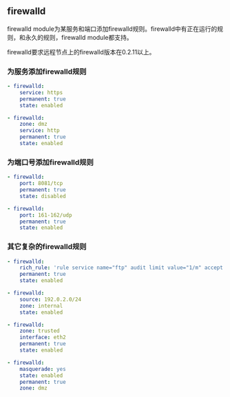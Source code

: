 ## firewalld

firewalld module为某服务和端口添加firewalld规则。firewalld中有正在运行的规则，和永久的规则，firewalld module都支持。

firewalld要求远程节点上的firewalld版本在0.2.11以上。

### 为服务添加firewalld规则
```yaml
- firewalld:
    service: https
    permanent: true
    state: enabled
```

```yaml
- firewalld:
    zone: dmz
    service: http
    permanent: true
    state: enabled
```
### 为端口号添加firewalld规则

```yaml
- firewalld:
    port: 8081/tcp
    permanent: true
    state: disabled
```

```yaml
- firewalld:
    port: 161-162/udp
    permanent: true
    state: enabled
```

### 其它复杂的firewalld规则

```yaml
- firewalld:
    rich_rule: 'rule service name="ftp" audit limit value="1/m" accept'
    permanent: true
    state: enabled
```

```yaml
- firewalld:
    source: 192.0.2.0/24
    zone: internal
    state: enabled
```

```yaml
- firewalld:
    zone: trusted
    interface: eth2
    permanent: true
    state: enabled
```

```yaml
- firewalld:
    masquerade: yes
    state: enabled
    permanent: true
    zone: dmz
```
